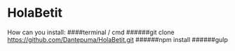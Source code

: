 # HolaBetit
How can you install: 
####terminal / cmd 
######git clone https://github.com/Dantepuma/HolaBetit.git
######npm install
######gulp 

